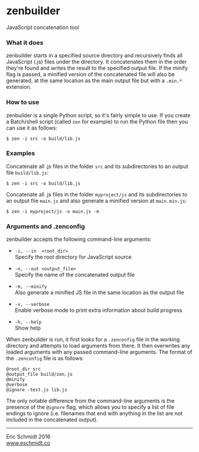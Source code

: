 # zenbuilder

JavaScript concatenation tool

### What it does

zenbuilder starts in a specified source directory and recursively finds all JavaScript (.js) files under the directory. It concatenates them in the order they're found and writes the result to the specified output file. If the minify flag is passed, a minified version of the concatenated file will also be generated, at the same location as the main output file but with a `.min.*` extension.

### How to use

zenbuilder is a single Python script, so it's fairly simple to use. If you create a Batch/shell script (called `zen` for example) to run the Python file then you can use it as follows:

```
$ zen -i src -o build/lib.js
```

### Examples

Concatenate all .js files in the folder `src` and its subdirectories to an output file `build/lib.js`:

```
$ zen -i src -o build/lib.js
```

Concatenate all .js files in the folder `myproject/js` and its subdirectories to an output file `main.js` and also generate a minified version at `main.min.js`:

```
$ zen -i myproject/js -o main.js -m
```

### Arguments and .zenconfig

zenbuilder accepts the following command-line arguments:

* `-i, --in  <root_dir>`  
  Specify the root directory for JavaScript source


* `-o, --out <output_file>`  
  Specify the name of the concatenated output file
  
  
* `-m, --minify`  
  Also generate a minified JS file in the same location as the output file


* `-v, --verbose`  
  Enable verbose mode to print extra information about build progress


* `-h, --help`  
  Show help

When zenbuilder is run, it first looks for a `.zenconfig` file in the working directory and attempts to load arguments from there. It then overwrites any loaded arguments with any passed command-line arguments. The format of the `.zenconfig` file is as follows:

```
@root_dir src
@output_file build/zen.js
@minify
@verbose
@ignore -test.js lib.js
```

The only notable difference from the command-line arguments is the presence of the `@ignore` flag, which allows you to specify a list of file endings to ignore (i.e. filenames that end with anything in the list are not included in the concatenated output).

----
Eric Schmidt 2016  
www.eschmidt.co
